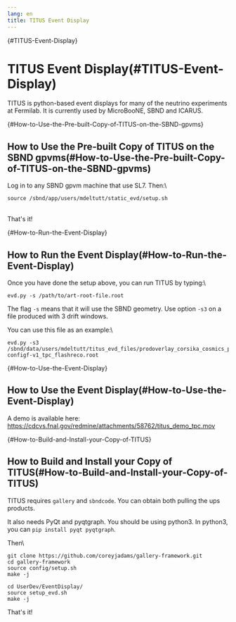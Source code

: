 ```yaml
---
lang: en
title: TITUS Event Display
---
```


{#TITUS-Event-Display}

TITUS Event Display(#TITUS-Event-Display)
==========================================================

TITUS is python-based event displays for many of the neutrino
experiments at Fermilab. It is currently used by MicroBooNE, SBND and
ICARUS.

{#How-to-Use-the-Pre-built-Copy-of-TITUS-on-the-SBND-gpvms}

How to Use the Pre-built Copy of TITUS on the SBND gpvms(#How-to-Use-the-Pre-built-Copy-of-TITUS-on-the-SBND-gpvms)
------------------------------------------------------------------------------------------------------------------------------------

Log in to any SBND gpvm machine that use SL7. Then:\

    source /sbnd/app/users/mdeltutt/static_evd/setup.sh

\
That\'s it!

{#How-to-Run-the-Event-Display}

How to Run the Event Display(#How-to-Run-the-Event-Display)
----------------------------------------------------------------------------

Once you have done the setup above, you can run TITUS by typing:\

    evd.py -s /path/to/art-root-file.root

The flag `-s` means that it will use the SBND geometry. Use option `-s3`
on a file produced with 3 drift windows.

You can use this file as an example:\

    evd.py -s3 /sbnd/data/users/mdeltutt/titus_evd_files/prodoverlay_corsika_cosmics_proton_genie_nu_spill_gsimple-configf-v1_tpc_flashreco.root

{#How-to-Use-the-Event-Display}

How to Use the Event Display(#How-to-Use-the-Event-Display)
----------------------------------------------------------------------------

A demo is available here:
<https://cdcvs.fnal.gov/redmine/attachments/58762/titus_demo_tpc.mov>

{#How-to-Build-and-Install-your-Copy-of-TITUS}

How to Build and Install your Copy of TITUS(#How-to-Build-and-Install-your-Copy-of-TITUS)
----------------------------------------------------------------------------------------------------------

TITUS requires `gallery` and `sbndcode`. You can obtain both pulling the
ups products.

It also needs PyQt and pyqtgraph. You should be using python3. In
python3, you can `pip install pyqt pyqtgraph`.

Then\

    git clone https://github.com/coreyjadams/gallery-framework.git
    cd gallery-framework
    source config/setup.sh
    make -j

    cd UserDev/EventDisplay/
    source setup_evd.sh
    make -j

That\'s it!
